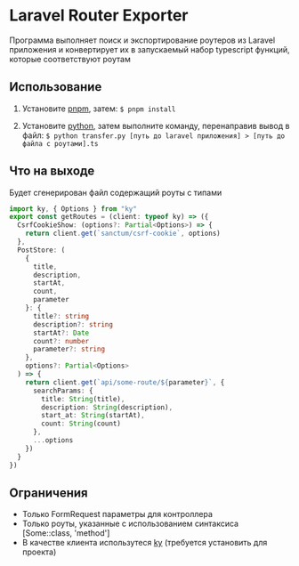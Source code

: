 # Laravel Router Exporter

Программа выполняет поиск и экспортирование роутеров из Laravel приложения и конвертирует их в запускаемый набор typescript функций, которые соответствуют роутам

## Использование

1. Установите [pnpm](https://pnpm.io/installation#nodejs-is-preinstalled), затем: `$ pnpm install`

2. Установите [python](https://www.python.org/downloads/source/), затем выполните команду, перенаправив вывод в файл: `$ python transfer.py [путь до laravel приложения] > [путь до файла с роутами].ts`

## Что на выходе

Будет сгенерирован файл содержащий роуты с типами

```typescript
import ky, { Options } from "ky"
export const getRoutes = (client: typeof ky) => ({
  CsrfCookieShow: (options?: Partial<Options>) => {
    return client.get(`sanctum/csrf-cookie`, options)
  },
  PostStore: (
    {
      title,
      description,
      startAt,
      count,
      parameter
    }: {
      title?: string
      description?: string
      startAt?: Date
      count?: number
      parameter?: string
    },
    options?: Partial<Options>
  ) => {
    return client.get(`api/some-route/${parameter}`, {
      searchParams: {
        title: String(title),
        description: String(description),
        start_at: String(startAt),
        count: String(count)
      },
      ...options
    })
  }
})
```

## Ограничения

- Только FormRequest параметры для контроллера
- Только роуты, указанные с использованием синтаксиса [Some::class, 'method']
- В качестве клиента использутеся [ky](https://github.com/sindresorhus/ky) (требуется установить для проекта)
